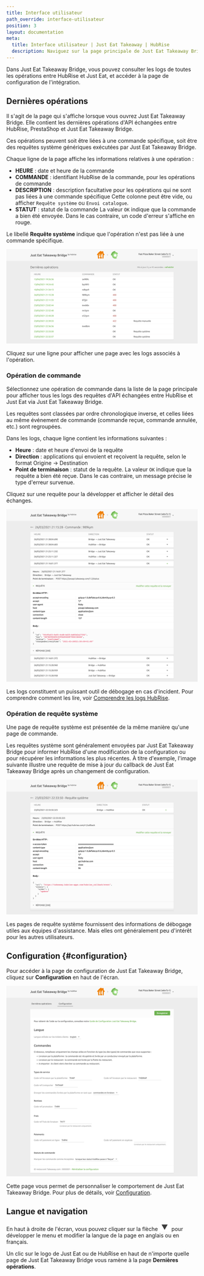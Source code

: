 ```yaml
---
title: Interface utilisateur
path_override: interface-utilisateur
position: 3
layout: documentation
meta:
  title: Interface utilisateur | Just Eat Takeaway | HubRise
  description: Naviguez sur la page principale de Just Eat Takeaway Bridge pour accéder aux informations sur les commandes et personnaliser le comportement du bridge.
---
```


Dans Just Eat Takeaway Bridge, vous pouvez consulter les logs de toutes les opérations entre HubRise et Just Eat, et accéder à la page de configuration de l'intégration.

## Dernières opérations

Il s'agit de la page qui s'affiche lorsque vous ouvrez Just Eat Takeaway Bridge. Elle contient les dernières opérations d'API échangées entre HubRise, PrestaShop et Just Eat Takeaway Bridge.

Ces opérations peuvent soit être liées à une commande spécifique, soit être des requêtes système génériques exécutées par Just Eat Takeaway Bridge.

Chaque ligne de la page affiche les informations relatives à une opération :

- **HEURE** : date et heure de la commande
- **COMMANDE** : identifiant HubRise de la commande, pour les opérations de commande
- **DESCRIPTION** : description facultative pour les opérations qui ne sont pas liées à une commande spécifique Cette colonne peut être vide, ou afficher `Requête système` ou `Envoi catalogue`.
- **STATUT** : statut de la commande La valeur `OK` indique que la commande a bien été envoyée. Dans le cas contraire, un code d'erreur s'affiche en rouge.

Le libellé **Requête système** indique que l'opération n'est pas liée à une commande spécifique.

![Page des opérations de Just Eat Takeaway Bridge, développé par HubRise](./images/003-jet-main-page.png)

Cliquez sur une ligne pour afficher une page avec les logs associés à l'opération.

### Opération de commande

Sélectionnez une opération de commande dans la liste de la page principale pour afficher tous les logs des requêtes d'API échangées entre HubRise et Just Eat via Just Eat Takeaway Bridge.

Les requêtes sont classées par ordre chronologique inverse, et celles liées au même événement de commande (commande reçue, commande annulée, etc.) sont regroupées.

Dans les logs, chaque ligne contient les informations suivantes :

- **Heure** : date et heure d'envoi de la requête
- **Direction** : applications qui envoient et reçoivent la requête, selon le format Origine → Destination
- **Point de terminaison** : statut de la requête. La valeur `OK` indique que la requête a bien été reçue. Dans le cas contraire, un message précise le type d'erreur survenue.

Cliquez sur une requête pour la développer et afficher le détail des échanges.

![Page des logs de commande sur Just Eat Takeaway Bridge](./images/004-jet-order-logs.png)

Les logs constituent un puissant outil de débogage en cas d'incident. Pour comprendre comment les lire, voir [Comprendre les logs HubRise](/docs/hubrise-logs/overview).

### Opération de requête système

Une page de requête système est présentée de la même manière qu'une page de commande.

Les requêtes système sont généralement envoyées par Just Eat Takeaway Bridge pour informer HubRise d'une modification de la configuration ou pour récupérer les informations les plus récentes. À titre d'exemple, l'image suivante illustre une requête de mise à jour du callback de Just Eat Takeaway Bridge après un changement de configuration.

![Page de requête système sur Just Eat Takeaway Bridge](./images/005-jet-system-request.png)

Les pages de requête système fournissent des informations de débogage utiles aux équipes d'assistance. Mais elles ont généralement peu d'intérêt pour les autres utilisateurs.

## Configuration {#configuration}

Pour accéder à la page de configuration de Just Eat Takeaway Bridge, cliquez sur **Configuration** en haut de l'écran.

![Page de configuration de Just Eat Takeaway Bridge](./images/002-jet-configuration-page.png)

Cette page vous permet de personnaliser le comportement de Just Eat Takeaway Bridge. Pour plus de détails, voir [Configuration](/apps/just-eat-takeaway/configuration).

## Langue et navigation

En haut à droite de l'écran, vous pouvez cliquer sur la flèche <InlineImage width="20" height="20">![Icône flèche](../images/arrow-icon.jpg)</InlineImage> pour développer le menu et modifier la langue de la page en anglais ou en français.

Un clic sur le logo de Just Eat ou de HubRise en haut de n'importe quelle page de Just Eat Takeaway Bridge vous ramène à la page **Dernières opérations**.
